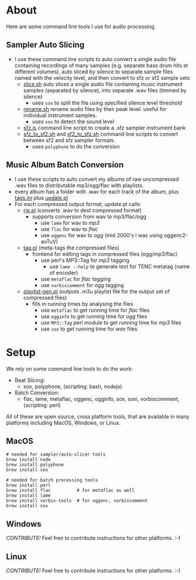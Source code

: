 
# About

Here are some command line tools I use for audio processing.

## Sampler Auto Slicing
  - I use these command line scripts to auto convert a single audio file containing recordings of many samples (e.g. separate bass drum hits at different volumes), auto sliced by silence to separate sample files named with the velocity level, and then convert to sfz or sf2 sample sets
    - [slice.sh](slice.sh) auto slices a single audio file containing music instrument samples (separated by silence), into separate .wav files (timmed by silence)
      - uses `sox` to split the file using specified silence level threshold
    - [rename.sh](rename.sh) rename audio files by their peak level.  useful for individual instrument samples.
      - uses `sox` to detect the sound level
    - [sfz.js](sfz.js) command line script to create a .sfz sampler instrument bank
    - [sfz_to_sf2.sh](sfz_to_sf2.sh) and [sf2_to_sfz.sh](sf2_to_sfz.sh) command line scripts to convert between sf2 and sfz sampler formats.
      - uses `polyphone` to do the conversion

## Music Album Batch Conversion
  - I use these scripts to auto convert my albums of raw uncompressed .wav files to distributable mp3/ogg/flac with playlists.
  - every album has a folder with .wav for each track of the album, plus [tags.ini](batch_convert/example/selling/tags.ini) plus [update.pl](batch_convert/example/selling/update.pl)
  - For each compressed output format, update.pl calls:
    - [rip.pl](batch_convert/bin/rip.pl) (converts .wav to dest compressed format)
      - supports conversion from wav to mp3/flac/ogg
        - use `lame` for wav to *mp3*
        - use `flac` for wav to *flac*
        - use `oggenc` for wav to *ogg* (mid 2000's I was using oggenc2-aoTuV)
    - [tag.pl](batch_convert/bin/tag.pl) (meta-tags the compressed files)
      - frontend for editing tags in compressed files (ogg/mp3/flac)
        - use perl's MP3::Tag for *mp3* tagging
          - use `lame --help` to generate text for TENC metatag (name of encoder)
        - use `metaflac` for *flac* tagging
        - use `vorbiscomment` for *ogg* tagging
    - [playlist-gen.pl](batch_convert/bin/playlist-gen.pl) (outputs .m3u playlist file for the output set of compressed files)
      - fills in running times by analysing the files
        - use `metaflac` to get running time for *flac* files
        - use `ogginfo` to get running time for *ogg* files
        - use `MP3::Tag` perl module to get running time for *mp3* files
        - use `sox` to get running time for *wav* files


# Setup

We rely on some command line tools to do the work:
- Beat Slicing:
  - sox, polyphone, (scripting: bash, nodejs)
- Batch Conversion:
  - flac, lame, metaflac, oggenc, ogginfo, sox, soxi, vorbiscomment, (scripting: perl)

All of these are open source, cross platform tools, that are available in many platforms including MacOS, Windows, or Linux.

## MacOS
```
# needed for sampler/auto-slicer tools
brew install node
brew install polyphone
brew install sox

# needed for batch processing tools
brew install perl
brew install flac          # for metaflac as well
brew install lame
brew install vorbis-tools  # for oggenc, vorbiscomment
brew install sox

```

## Windows
*CONTRIBUTE!*  Feel free to contribute instructions for other platforms. :-)

## Linux
*CONTRIBUTE!*  Feel free to contribute instructions for other platforms. :-)

